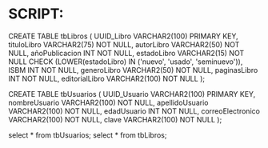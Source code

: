 # SCRIPT:
CREATE TABLE tbLibros (
UUID_Libro VARCHAR2(100) PRIMARY KEY,
tituloLibro VARCHAR2(75) NOT NULL,
autorLibro VARCHAR2(50) NOT NULL,
añoPublicacion INT NOT NULL,
estadoLibro VARCHAR2(15) NOT NULL CHECK (LOWER(estadoLibro) IN ('nuevo', 'usado', 'seminuevo')),
ISBM INT NOT NULL,
generoLibro VARCHAR2(50) NOT NULL,
paginasLibro INT NOT NULL,
editorialLibro VARCHAR2(100) NOT NULL
);

CREATE TABLE tbUsuarios (
UUID_Usuario VARCHAR2(100) PRIMARY KEY,
nombreUsuario VARCHAR2(100) NOT NULL,
apellidoUsuario VARCHAR2(100) NOT NULL,
edadUsuario INT NOT NULL,
correoElectronico VARCHAR2(100) NOT NULL,
clave VARCHAR2(100) NOT NULL
);

select * from tbUsuarios;
select * from tbLibros;
